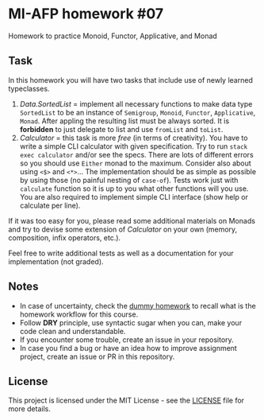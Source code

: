 # MI-AFP homework #07

Homework to practice Monoid, Functor, Applicative, and Monad

## Task

In this homework you will have two tasks that include use of newly learned typeclasses.

1. *Data.SortedList* = implement all necessary functions to make data type `SortedList` to be an instance of `Semigroup`, `Monoid`, `Functor`, `Applicative`, `Monad`. After appling the resulting list must be always sorted. It is **forbidden** to just delegate to list and use `fromList` and `toList`.
2. *Calculator* = this task is more *free* (in terms of creativity). You have to write a simple CLI calculator with given specification. Try to run `stack exec calculator` and/or see the specs. There are lots of different errors so you should use `Either` monad to the maximum. Consider also about using `<$>` and `<*>`... The implementation should be as simple as possible by using those (no painful nesting of `case-of`). Tests work just with `calculate` function so it is up to you what other functions will you use. You are also required to implement simple CLI interface (show help or calculate per line).

If it was too easy for you, please read some additional materials on Monads and try to devise some extension of *Calculator* on your own (memory, composition, infix operators, etc.).

Feel free to write additional tests as well as a documentation for your implementation (not graded).

## Notes

 * In case of uncertainty, check the [dummy homework](https://github.com/MI-AFP/hw00) to recall what is the homework workflow for this course.
 * Follow **DRY** principle, use syntactic sugar when you can, make your code clean and understandable.
 * If you encounter some trouble, create an issue in your repository.
 * In case you find a bug or have an idea how to improve assignment project, create an issue or PR in this repository.

## License

This project is licensed under the MIT License - see the [LICENSE](LICENSE)
file for more details.
